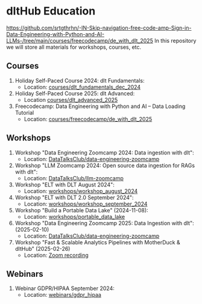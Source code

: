 # dltHub Education        
https://github.com/srtgthrhn/-IN-Skip-navigation-free-code-amp-Sign-in-Data-Engineering-with-Python-and-AI-LLMs-/tree/main/courses/freecodecamp/de_with_dlt_2025
In this repository we will store all materials for workshops, courses, etc.

## Courses

1. Holiday Self-Paced Course 2024: dlt Fundamentals:
   - Location: [courses/dlt_fundamentals_dec_2024](courses/dlt_fundamentals_dec_2024)
2. Holiday Self-Paced Course 2025: dlt Advanced:
   - Location [courses/dlt_advanced_2025](courses/dlt_advanced_2025)
3. Freecodecamp: Data Engineering with Python and AI – Data Loading Tutorial
   - Location: [courses/freecodecamp/de_with_dlt_2025](courses/freecodecamp/de_with_dlt_2025)

## Workshops

1. Workshop "Data Engineering Zoomcamp 2024: Data ingestion with dlt":
   - Location: [DataTalksClub/data-engineering-zoomcamp](https://github.com/DataTalksClub/data-engineering-zoomcamp/blob/main/cohorts/2024/workshops/dlt.md)
1. Workshop "LLM Zoomcamp 2024: Open source data ingestion for RAGs with dlt":
   - Location: [DataTalksClub/llm-zoomcamp](https://github.com/DataTalksClub/llm-zoomcamp/blob/main/cohorts/2024/workshops/dlt.md)
1. Workshop "ELT with DLT August 2024":
   - Location: [workshops/workshop_august_2024](workshops/workshop_august_2024)
1. Workshop "ELT with DLT 2.0 September 2024":
   - Location: [workshops/workshop_september_2024](workshops/workshop_september_2024)
1. Workshop "Build a Portable Data Lake" (2024-11-08):
   - Location: [workshops/portable_data_lake](workshops/portable_data_lake)
1. Workshop "Data Engineering Zoomcamp 2025: Data Ingestion with dlt": (2025-02-10)
   - Location: [DataTalksClub/data-engineering-zoomcamp](https://github.com/DataTalksClub/data-engineering-zoomcamp/tree/main/cohorts/2025/workshops/dlt)
1. Workshop "Fast & Scalable Analytics Pipelines with MotherDuck & dltHub" (2025-02-26)
   - Location: [Zoom recording](https://zoom.us/rec/play/fNuqdtPLD3wpe502xu4ooMS314oriOEOgZqJlyWI2CUJn-gLc-r09iuoqHlv5daGbof817AzH1M-eMHy.1C5juK0nss2Wczc1?accessLevel=meeting&canPlayFromShare=true&from=share_recording_detail&continueMode=true&componentName=rec-play&originRequestUrl=https%3A%2F%2Fzoom.us%2Frec%2Fshare%2FV_lFbpaxnkouJsr9tAStz4zfa1_neKwFQyNTolBajNZUJiFabYX0-nytuOayCtyn.yfaYRZWgdYrLwOBy)

## Webinars
1. Webinar GDPR/HIPAA September 2024:
   - Location: [webinars/gdpr_hipaa](webinars/gdpr_hipaa)

